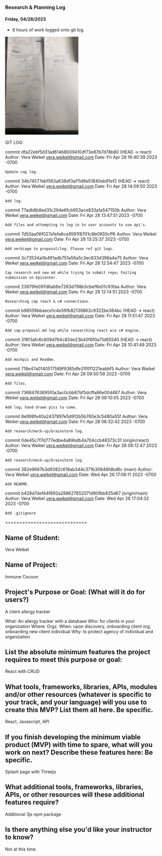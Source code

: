 ### Research & Planning Log
#### Friday, 04/28/2023
* 8 hours of work logged onto git log.  

![pic](IMG_3849.jpg "IMG_3849")


GIT LOG: 

commit dfa22ebf5d31ad614b8009410df73e87b7d78b80 (HEAD -> react)
Author: Vera Weikel <vera.weikel@gmail.com>
Date:   Fri Apr 28 16:40:39 2023 -0700

    Update cap log.

commit 34b74577ebf563a638df3af11d8e51840eb91ef2 (HEAD -> react)
Author: Vera Weikel <vera.weikel@gmail.com>
Date:   Fri Apr 28 14:09:50 2023 -0700

    Add log.

commit 77adb8b8ed31c294e6fcb953ace833a1a547150b
Author: Vera Weikel <vera.weikel@gmail.com>
Date:   Fri Apr 28 13:47:51 2023 -0700

    Add files and attempting to log in to user accounts to use api's.

commit 7d50aa06f027a1efa6ce8591f8701c8b0930cff6
Author: Vera Weikel <vera.weikel@gmail.com>
Date:   Fri Apr 28 13:25:37 2023 -0700

    Add verbiage to proposal/log. Please ref git logs.

commit 3c73534a0b491adb751a56a5c3ec833d396a4a75
Author: Vera Weikel <vera.weikel@gmail.com>
Date:   Fri Apr 28 12:54:47 2023 -0700

    Cap research and new md while trying to submit repo; Failing submission on Epicenter.

commit 23979fe097d6ab6e7263d798b3cbef6e01c93faa
Author: Vera Weikel <vera.weikel@gmail.com>
Date:   Fri Apr 28 12:14:51 2023 -0700

    Researching cap react & c# connections.

commit b98559bbaece1c4e59fb82139862c9322be384bc (HEAD -> react)
Author: Vera Weikel <vera.weikel@gmail.com>
Date:   Fri Apr 28 11:51:47 2023 -0700

    Add cap-proposal.md log while researching react w/a c# engine.

commit 316f3afc6c809d764c82de23b40f6f0a71d65540 (HEAD -> react)
Author: Vera Weikel <vera.weikel@gmail.com>
Date:   Fri Apr 28 10:41:49 2023 -0700

    Add mockpic and Readme.

commit 718e47a0140517589f9385dfe31f0f1221eabbf5
Author: Vera Weikel <vera.weikel@gmail.com>
Date:   Fri Apr 28 09:50:59 2023 -0700

    Add files.

commit 73684763695f0a3ac0cbb87bf5dcffa86e00d487
Author: Vera Weikel <vera.weikel@gmail.com>
Date:   Fri Apr 28 09:10:05 2023 -0700

    Add log; hand drawn pics to come.

commit 8e998fe40a2437897e5d912b5b760e3c5480a55f
Author: Vera Weikel <vera.weikel@gmail.com>
Date:   Fri Apr 28 08:32:42 2023 -0700

    Add research/mock-up/brainstorm log.

commit 0de45c7f7d777edbe4a89bdb4a704ccb48373c31 (origin/react)
Author: Vera Weikel <vera.weikel@gmail.com>
Date:   Fri Apr 28 08:12:47 2023 -0700

    Add research/mock-up/brainstorm log.

commit 382e9667b3d9382c618ab344c371b30648fdbd6c (main)
Author: Vera Weikel <vera.weikel@gmail.com>
Date:   Wed Apr 26 17:06:11 2023 -0700

    Add README.

commit b428d7def44f892a288627652071d90fbb835d67 (origin/main)
Author: Vera Weikel <vera.weikel@gmail.com>
Date:   Wed Apr 26 17:04:32 2023 -0700

    Add .gitignore

=============================

## Name of Student:
Vera Weikel 

## Name of Project:
Immune Cocoon

## Project's Purpose or Goal: (What will it do for users?)
A client allergy tracker

What: An allergy tracker with a database
Who: for clients in your organization
Where: Orgz.
When: upon discovery,  onboarding client org, onboarding new client individual
Why: to protect agency of individual and organization

## List the absolute minimum features the project requires to meet this purpose or goal: 
React with CRUD

## What tools, frameworks, libraries, APIs, modules and/or other resources (whatever is specific to your track, and your language) will you use to create this MVP? List them all here. Be specific.

React, Javascript, API

## If you finish developing the minimum viable product (MVP) with time to spare, what will you work on next? Describe these features here: Be specific.
Splash page with Threejs

## What additional tools, frameworks, libraries, APIs, or other resources will these additional features require?
Additional 3js npm package

## Is there anything else you'd like your instructor to know?
Not at this time.

